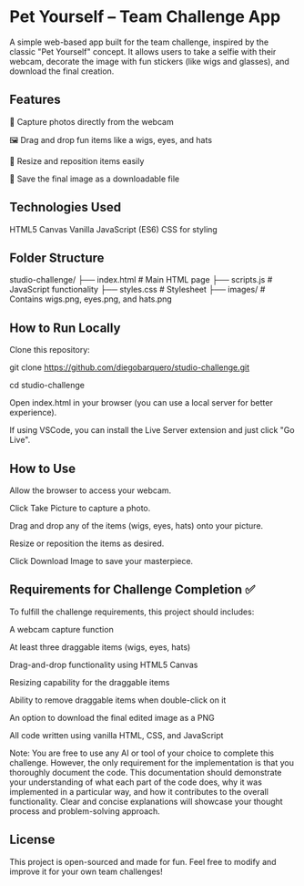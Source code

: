 # Pet Yourself – Team Challenge App
A simple web-based app built for the team challenge, inspired by the classic "Pet Yourself" concept. It allows users to take a selfie with their webcam, decorate the image with fun stickers (like wigs and glasses), and download the final creation.

## Features
📸 Capture photos directly from the webcam

🖼️ Drag and drop fun items like a wigs, eyes, and hats

🔄 Resize and reposition items easily

💾 Save the final image as a downloadable file

## Technologies Used
HTML5 Canvas
Vanilla JavaScript (ES6)
CSS for styling

## Folder Structure
studio-challenge/
├── index.html          # Main HTML page
├── scripts.js           # JavaScript functionality
├── styles.css          # Stylesheet
├── images/             # Contains wigs.png, eyes.png, and hats.png

## How to Run Locally
Clone this repository:
  
  git clone https://github.com/diegobarquero/studio-challenge.git
  
  cd studio-challenge

Open index.html in your browser (you can use a local server for better experience).

If using VSCode, you can install the Live Server extension and just click "Go Live".

## How to Use
Allow the browser to access your webcam.

Click Take Picture to capture a photo.

Drag and drop any of the items (wigs, eyes, hats) onto your picture.

Resize or reposition the items as desired.

Click Download Image to save your masterpiece.

## Requirements for Challenge Completion ✅
To fulfill the challenge requirements, this project should includes:

A webcam capture function

At least three draggable items (wigs, eyes, hats)

Drag-and-drop functionality using HTML5 Canvas

Resizing capability for the draggable items

Ability to remove draggable items when double-click on it

An option to download the final edited image as a PNG

All code written using vanilla HTML, CSS, and JavaScript

Note: You are free to use any AI or tool of your choice to complete this challenge. 
However, the only requirement for the implementation is that you thoroughly document the code. 
This documentation should demonstrate your understanding of what each part of the code does, 
why it was implemented in a particular way, and how it contributes to the overall functionality. 
Clear and concise explanations will showcase your thought process and problem-solving approach.

## License
This project is open-sourced and made for fun.
Feel free to modify and improve it for your own team challenges!

